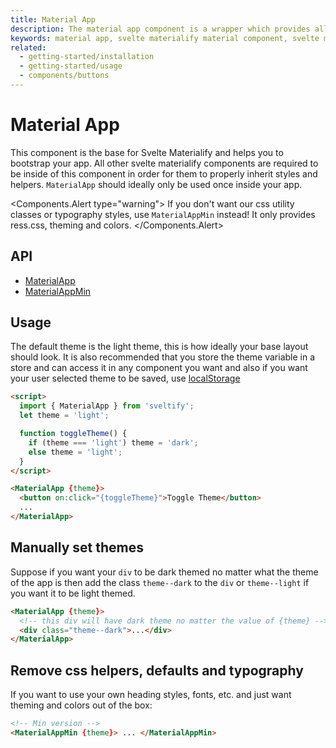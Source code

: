 ```yaml
---
title: Material App
description: The material app component is a wrapper which provides all components inside it with styles and helpers
keywords: material app, svelte materialify material component, svelte material component
related:
  - getting-started/installation
  - getting-started/usage
  - components/buttons
---
```


# Material App

This component is the base for Svelte Materialify and helps you to bootstrap your app. All other svelte materialify components are required to be inside of this component in order for them to properly inherit styles and helpers. `MaterialApp` should ideally only be used once inside your app.

<Components.Alert type="warning"> If you don't want our css utility classes or typography styles, use <code>MaterialAppMin</code> instead! It only provides ress.css, theming and colors. </Components.Alert>

## API

- [MaterialApp](/api/MaterialApp/)
- [MaterialAppMin](/api/MaterialAppMin/)

## Usage

The default theme is the light theme, this is how ideally your base layout should look. It is also recommended that you store the theme variable in a store and can access it in any component you want and also if you want your user selected theme to be saved, use [localStorage](https://developer.mozilla.org/en-US/docs/Web/API/Window/localStorage)

```html
<script>
  import { MaterialApp } from 'sveltify';
  let theme = 'light';

  function toggleTheme() {
    if (theme === 'light') theme = 'dark';
    else theme = 'light';
  }
</script>

<MaterialApp {theme}>
  <button on:click="{toggleTheme}">Toggle Theme</button>
  ...
</MaterialApp>
```

## Manually set themes

Suppose if you want your `div` to be dark themed no matter what the theme of the app is then add the class `theme--dark` to the `div` or `theme--light` if you want it to be light themed.

```html
<MaterialApp {theme}>
  <!-- this div will have dark theme no matter the value of {theme} -->
  <div class="theme--dark">...</div>
</MaterialApp>
```

## Remove css helpers, defaults and typography

If you want to use your own heading styles, fonts, etc. and just want theming and colors out of the box:

```html
<!-- Min version -->
<MaterialAppMin {theme}> ... </MaterialAppMin>
```
